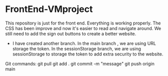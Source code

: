 # FrontEnd-VMproject

This repository is just for the front end.
Everything is working properly. The CSS has been improve and now it's easier to read and navigate around. We still need to add the sign out buttons to create a better website. 

- I have created another branch. In the main branch , we are using URL storage the token. In the sessionStorage branch, we are using sessionStorage to storage the token to add extra security to the website. 

 
Git commands:
git pull
git add .
git commit -m "message"
git push origin main
